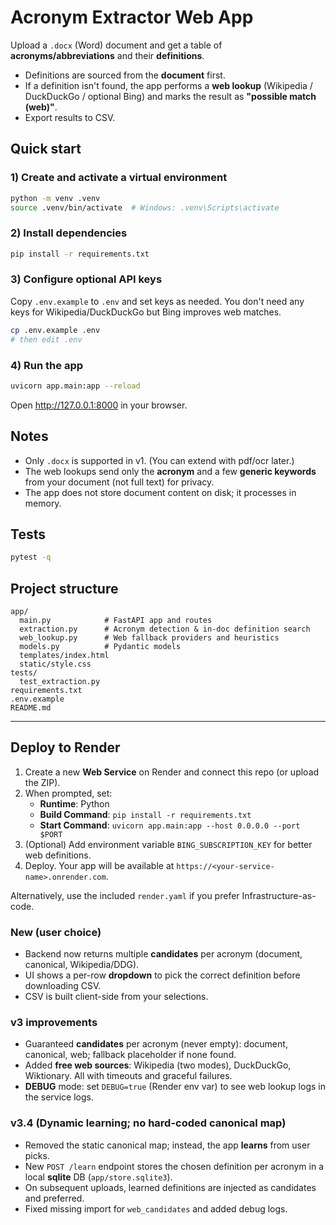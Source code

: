 # Acronym Extractor Web App

Upload a `.docx` (Word) document and get a table of **acronyms/abbreviations** and their **definitions**.

- Definitions are sourced from the **document** first.
- If a definition isn't found, the app performs a **web lookup** (Wikipedia / DuckDuckGo / optional Bing) and marks the result as **"possible match (web)"**.
- Export results to CSV.

## Quick start

### 1) Create and activate a virtual environment
```bash
python -m venv .venv
source .venv/bin/activate  # Windows: .venv\Scripts\activate
```

### 2) Install dependencies
```bash
pip install -r requirements.txt
```

### 3) Configure optional API keys
Copy `.env.example` to `.env` and set keys as needed. You don't need any keys for Wikipedia/DuckDuckGo but Bing improves web matches.

```bash
cp .env.example .env
# then edit .env
```

### 4) Run the app
```bash
uvicorn app.main:app --reload
```
Open http://127.0.0.1:8000 in your browser.

## Notes

- Only `.docx` is supported in v1. (You can extend with pdf/ocr later.)
- The web lookups send only the **acronym** and a few **generic keywords** from your document (not full text) for privacy.
- The app does not store document content on disk; it processes in memory.

## Tests
```bash
pytest -q
```

## Project structure
```
app/
  main.py            # FastAPI app and routes
  extraction.py      # Acronym detection & in-doc definition search
  web_lookup.py      # Web fallback providers and heuristics
  models.py          # Pydantic models
  templates/index.html
  static/style.css
tests/
  test_extraction.py
requirements.txt
.env.example
README.md
```


---

## Deploy to Render

1. Create a new **Web Service** on Render and connect this repo (or upload the ZIP).
2. When prompted, set:
   - **Runtime**: Python
   - **Build Command**: `pip install -r requirements.txt`
   - **Start Command**: `uvicorn app.main:app --host 0.0.0.0 --port $PORT`
3. (Optional) Add environment variable `BING_SUBSCRIPTION_KEY` for better web definitions.
4. Deploy. Your app will be available at `https://<your-service-name>.onrender.com`.

Alternatively, use the included `render.yaml` if you prefer Infrastructure-as-code.


### New (user choice)
- Backend now returns multiple **candidates** per acronym (document, canonical, Wikipedia/DDG).
- UI shows a per-row **dropdown** to pick the correct definition before downloading CSV.
- CSV is built client-side from your selections.


### v3 improvements
- Guaranteed **candidates** per acronym (never empty): document, canonical, web; fallback placeholder if none found.
- Added **free web sources**: Wikipedia (two modes), DuckDuckGo, Wiktionary. All with timeouts and graceful failures.
- **DEBUG** mode: set `DEBUG=true` (Render env var) to see web lookup logs in the service logs.


### v3.4 (Dynamic learning; no hard-coded canonical map)
- Removed the static canonical map; instead, the app **learns** from user picks.
- New `POST /learn` endpoint stores the chosen definition per acronym in a local **sqlite** DB (`app/store.sqlite3`).
- On subsequent uploads, learned definitions are injected as candidates and preferred.
- Fixed missing import for `web_candidates` and added debug logs.
